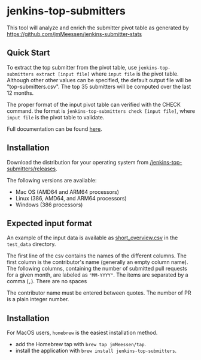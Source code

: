 # jenkins-top-submitters

This tool will analyze and enrich the submitter pivot table as generated by https://github.com/jmMeessen/jenkins-submitter-stats


## Quick Start

To extract the top submitter from the pivot table, use `jenkins-top-submitters extract [input file]`  where `input file` is the pivot table. Although other other values can be specified, the default output file will be 
"top-submitters.csv". The top 35 submitters will be computed over the last 12 months. 

The proper format of the input pivot table can verified with the CHECK command. the format is `jenkins-top-submitters check [input file]`, where `input file` is the pivot table to validate.

Full documentation can be found [here](docs/documentation.md).

## Installation

Download the distribution for your operating system from [/jenkins-top-submitters/releases](https://github.com/jmMeessen/jenkins-top-submitters/releases).

The following versions are available:

* Mac OS (AMD64 and ARM64 processors)
* Linux (386, AMD64, and ARM64 processors)
* Windows (386 processors)

## Expected input format

An example of the input data is available as [short_overview.csv](test_data/short_overview.csv) in 
the `test_data` directory.

The first line of the csv contains the names of the different columns. The first column is the contributor's
name (generally an empty column name). The following columns, containing the number of submitted pull requests 
for a given month, are labeled as `"MM-YYYY"`. The items are separated by a comma (`,`). There are no spaces

The contributor name must be entered between quotes. The number of PR is a plain integer number.

## Installation

For MacOS users, `homebrew` is the easiest installation method.

- add the Homebrew tap with `brew tap jmMeessen/tap`.
- install the application with `brew install jenkins-top-submitters`.
